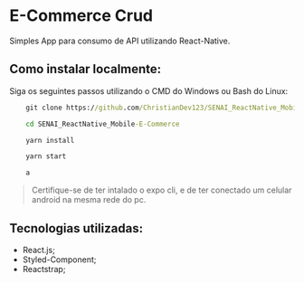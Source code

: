 # E-Commerce Crud

Simples App para consumo de API utilizando React-Native.

## Como instalar localmente:

Siga os seguintes passos utilizando o CMD do Windows ou Bash do Linux:

```cmd
    git clone https://github.com/ChristianDev123/SENAI_ReactNative_Mobile-E-Commerce.git
```
```cmd
    cd SENAI_ReactNative_Mobile-E-Commerce
```
```cmd
    yarn install
```
```cmd
    yarn start
```
```cmd
    a
```

> Certifique-se de ter intalado o expo cli, e de ter conectado um celular android na mesma rede do pc.

## Tecnologias utilizadas:

- React.js;
- Styled-Component;
- Reactstrap;
